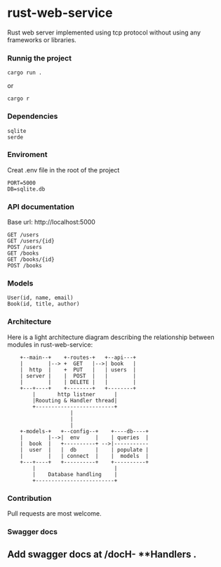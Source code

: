 # rust-web-service
Rust web server implemented using tcp protocol without using any frameworks or libraries.

### Runnig the project
```
cargo run .
```
or 

```
cargo r
```

### Dependencies
```
sqlite
serde
```

### Enviroment
Creat .env file in the root of the project
```
PORT=5000
DB=sqlite.db
```

### API documentation
Base url: http://localhost:5000
```
GET /users
GET /users/{id}
POST /users
GET /books
GET /books/{id}
POST /books
```

### Models
```
User(id, name, email)
Book(id, title, author)
```

### Architecture
Here is a light architecture diagram describing the relationship between modules in rust-web-service:

```
    +--main--+    +-routes-+   +--api---+   
    |        |--> +  GET   |-->| book   |   
    |  http  |    +  PUT   |   | users  |    
    | server |    |  POST  |   |        |
    |        |    | DELETE |   |        |
    +---+----+    +--------+   +--------+
        |       http listner      |
        |Roouting & Handler thread|
        +-------------------------+
                    |
                    |
                    |
    +-models-+   +--config--+    +----db----+
    |        |-->|  env     |    | queries  |
    |  book  |   +----------+ -->|-----------      
    |  user  |   |  db      |    | populate |
    |        |   | connect  |    |  models  |     
    +---+----+   +----------+    +----------+
        |                         |
        |    Database handling    |
        +-------------------------+
```

### Contribution
Pull requests are most welcome.

### Swagger docs

Add swagger docs at /docH- **Handlers .
-